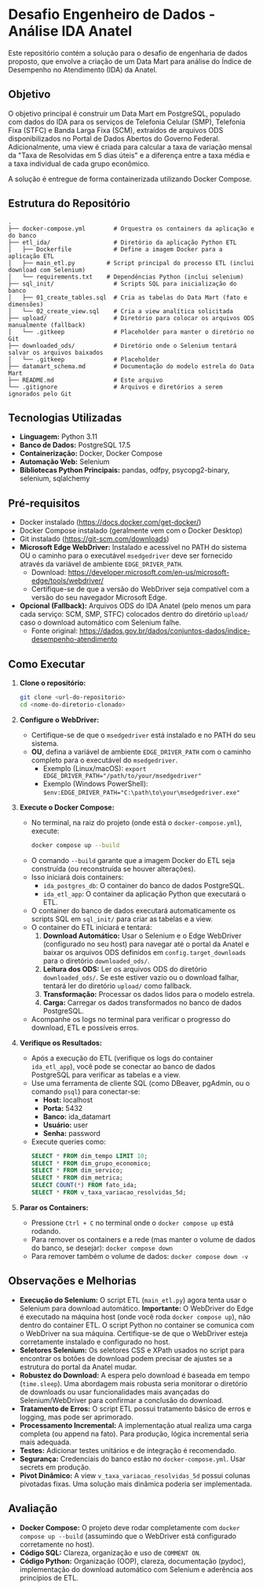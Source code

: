# Desafio Engenheiro de Dados - Análise IDA Anatel

Este repositório contém a solução para o desafio de engenharia de dados proposto, que envolve a criação de um Data Mart para análise do Índice de Desempenho no Atendimento (IDA) da Anatel.

## Objetivo

O objetivo principal é construir um Data Mart em PostgreSQL, populado com dados do IDA para os serviços de Telefonia Celular (SMP), Telefonia Fixa (STFC) e Banda Larga Fixa (SCM), extraídos de arquivos ODS disponibilizados no Portal de Dados Abertos do Governo Federal. Adicionalmente, uma view é criada para calcular a taxa de variação mensal da "Taxa de Resolvidas em 5 dias úteis" e a diferença entre a taxa média e a taxa individual de cada grupo econômico.

A solução é entregue de forma containerizada utilizando Docker Compose.

## Estrutura do Repositório

```
.
├── docker-compose.yml        # Orquestra os containers da aplicação e do banco
├── etl_ida/                  # Diretório da aplicação Python ETL
│   ├── Dockerfile            # Define a imagem Docker para a aplicação ETL
│   ├── main_etl.py         # Script principal do processo ETL (inclui download com Selenium)
│   └── requirements.txt    # Dependências Python (inclui selenium)
├── sql_init/                 # Scripts SQL para inicialização do banco
│   ├── 01_create_tables.sql  # Cria as tabelas do Data Mart (fato e dimensões)
│   └── 02_create_view.sql    # Cria a view analítica solicitada
├── upload/                   # Diretório para colocar os arquivos ODS manualmente (fallback)
│   └── .gitkeep              # Placeholder para manter o diretório no Git
├── downloaded_ods/           # Diretório onde o Selenium tentará salvar os arquivos baixados
│   └── .gitkeep              # Placeholder
├── datamart_schema.md        # Documentação do modelo estrela do Data Mart
├── README.md                 # Este arquivo
└── .gitignore                # Arquivos e diretórios a serem ignorados pelo Git
```

## Tecnologias Utilizadas

*   **Linguagem:** Python 3.11
*   **Banco de Dados:** PostgreSQL 17.5
*   **Containerização:** Docker, Docker Compose
*   **Automação Web:** Selenium
*   **Bibliotecas Python Principais:** pandas, odfpy, psycopg2-binary, selenium, sqlalchemy

## Pré-requisitos

*   Docker instalado (https://docs.docker.com/get-docker/)
*   Docker Compose instalado (geralmente vem com o Docker Desktop)
*   Git instalado (https://git-scm.com/downloads)
*   **Microsoft Edge WebDriver:** Instalado e acessível no PATH do sistema OU o caminho para o executável `msedgedriver` deve ser fornecido através da variável de ambiente `EDGE_DRIVER_PATH`.
    *   Download: https://developer.microsoft.com/en-us/microsoft-edge/tools/webdriver/
    *   Certifique-se de que a versão do WebDriver seja compatível com a versão do seu navegador Microsoft Edge.
*   **Opcional (Fallback):** Arquivos ODS do IDA Anatel (pelo menos um para cada serviço: SCM, SMP, STFC) colocados dentro do diretório `upload/` caso o download automático com Selenium falhe.
    *   Fonte original: https://dados.gov.br/dados/conjuntos-dados/indice-desempenho-atendimento

## Como Executar

1.  **Clone o repositório:**
    ```bash
    git clone <url-do-repositorio>
    cd <nome-do-diretorio-clonado>
    ```

2.  **Configure o WebDriver:**
    *   Certifique-se de que o `msedgedriver` está instalado e no PATH do seu sistema.
    *   **OU**, defina a variável de ambiente `EDGE_DRIVER_PATH` com o caminho completo para o executável do `msedgedriver`.
        *   Exemplo (Linux/macOS): `export EDGE_DRIVER_PATH="/path/to/your/msedgedriver"`
        *   Exemplo (Windows PowerShell): `$env:EDGE_DRIVER_PATH="C:\path\to\your\msedgedriver.exe"`

3.  **Execute o Docker Compose:**
    *   No terminal, na raiz do projeto (onde está o `docker-compose.yml`), execute:
        ```bash
        docker compose up --build
        ```
    *   O comando `--build` garante que a imagem Docker do ETL seja construída (ou reconstruída se houver alterações).
    *   Isso iniciará dois containers:
        *   `ida_postgres_db`: O container do banco de dados PostgreSQL.
        *   `ida_etl_app`: O container da aplicação Python que executará o ETL.
    *   O container do banco de dados executará automaticamente os scripts SQL em `sql_init/` para criar as tabelas e a view.
    *   O container do ETL iniciará e tentará:
        1.  **Download Automático:** Usar o Selenium e o Edge WebDriver (configurado no seu host) para navegar até o portal da Anatel e baixar os arquivos ODS definidos em `config.target_downloads` para o diretório `downloaded_ods/`.
        2.  **Leitura dos ODS:** Ler os arquivos ODS do diretório `downloaded_ods/`. Se este estiver vazio ou o download falhar, tentará ler do diretório `upload/` como fallback.
        3.  **Transformação:** Processar os dados lidos para o modelo estrela.
        4.  **Carga:** Carregar os dados transformados no banco de dados PostgreSQL.
    *   Acompanhe os logs no terminal para verificar o progresso do download, ETL e possíveis erros.

4.  **Verifique os Resultados:**
    *   Após a execução do ETL (verifique os logs do container `ida_etl_app`), você pode se conectar ao banco de dados PostgreSQL para verificar as tabelas e a view.
    *   Use uma ferramenta de cliente SQL (como DBeaver, pgAdmin, ou o comando `psql`) para conectar-se:
        *   **Host:** localhost
        *   **Porta:** 5432
        *   **Banco:** ida_datamart
        *   **Usuário:** user
        *   **Senha:** password
    *   Execute queries como:
        ```sql
        SELECT * FROM dim_tempo LIMIT 10;
        SELECT * FROM dim_grupo_economico;
        SELECT * FROM dim_servico;
        SELECT * FROM dim_metrica;
        SELECT COUNT(*) FROM fato_ida;
        SELECT * FROM v_taxa_variacao_resolvidas_5d;
        ```

5.  **Parar os Containers:**
    *   Pressione `Ctrl + C` no terminal onde o `docker compose up` está rodando.
    *   Para remover os containers e a rede (mas manter o volume de dados do banco, se desejar): `docker compose down`
    *   Para remover também o volume de dados: `docker compose down -v`

## Observações e Melhorias

*   **Execução do Selenium:** O script ETL (`main_etl.py`) agora tenta usar o Selenium para download automático. **Importante:** O WebDriver do Edge é executado na máquina host (onde você roda `docker compose up`), não dentro do container ETL. O script Python no container se comunica com o WebDriver na sua máquina. Certifique-se de que o WebDriver esteja corretamente instalado e configurado no host.
*   **Seletores Selenium:** Os seletores CSS e XPath usados no script para encontrar os botões de download podem precisar de ajustes se a estrutura do portal da Anatel mudar.
*   **Robustez do Download:** A espera pelo download é baseada em tempo (`time.sleep`). Uma abordagem mais robusta seria monitorar o diretório de downloads ou usar funcionalidades mais avançadas do Selenium/WebDriver para confirmar a conclusão do download.
*   **Tratamento de Erros:** O script ETL possui tratamento básico de erros e logging, mas pode ser aprimorado.
*   **Processamento Incremental:** A implementação atual realiza uma carga completa (ou append na fato). Para produção, lógica incremental seria mais adequada.
*   **Testes:** Adicionar testes unitários e de integração é recomendado.
*   **Segurança:** Credenciais do banco estão no `docker-compose.yml`. Usar secrets em produção.
*   **Pivot Dinâmico:** A view `v_taxa_variacao_resolvidas_5d` possui colunas pivotadas fixas. Uma solução mais dinâmica poderia ser implementada.

## Avaliação

*   **Docker Compose:** O projeto deve rodar completamente com `docker compose up --build` (assumindo que o WebDriver está configurado corretamente no host).
*   **Código SQL:** Clareza, organização e uso de `COMMENT ON`.
*   **Código Python:** Organização (OOP), clareza, documentação (pydoc), implementação do download automático com Selenium e aderência aos princípios de ETL.

